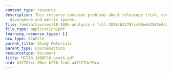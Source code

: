```yaml
---
content_type: resource
description: This resource contains problems about telescope trick, convergence and
  divergence and metric spaces.
file: /media/courses/18-100b-analysis-i-fall-2010/b3278fcc00eeb2507e4da4f127dc50ca_MIT18_100BF10_pset6.pdf
file_type: application/pdf
learning_resource_types: []
ocw_type: OCWFile
parent_title: Study Materials
parent_type: CourseSection
resourcetype: Document
title: MIT18_100BF10_pset6.pdf
uid: b3278fcc-00ee-b250-7e4d-a4f127dc50ca
---
```

